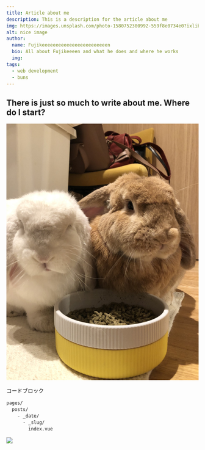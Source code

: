 ```yaml
---
title: Article about me
description: This is a description for the article about me
img: https://images.unsplash.com/photo-1580752300992-559f8e0734e0?ixlib=rb-1.2.1&ixid=eyJhcHBfaWQiOjEyMDd9&auto=format&fit=crop&w=634&q=80
alt: nice image
author: 
  name: Fujikeeeeeeeeeeeeeeeeeeeeeeeen
  bio: All about Fujikeeeen and what he does and where he works
  img: 
tags: 
  - web development
  - buns
---
```

## There is just so much to write about me. Where do I start?

![buns](/img/buns.jpg "buns")

コードブロック
```bash
pages/
  posts/ 
    - _date/
      - _slug/
        index.vue
```

<amp-ad width='468' height='60' type='valuecommerce' data-sid='3620897' data-pid='887445427'></amp-ad>

<a href="//ck.jp.ap.valuecommerce.com/servlet/referral?sid=3620897&pid=887445427" rel="nofollow"><img src="//ad.jp.ap.valuecommerce.com/servlet/gifbanner?sid=3620897&pid=887445427" border="0"></a>